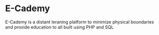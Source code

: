 # E-Cademy
E-Cademy is a distant leraning platform to minimize physical boundaries and provide education to all built using PHP and SQL
